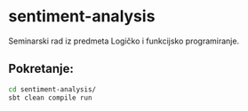 # sentiment-analysis

Seminarski rad iz predmeta Logičko i funkcijsko programiranje.

## Pokretanje:

```bash
cd sentiment-analysis/
sbt clean compile run
```
